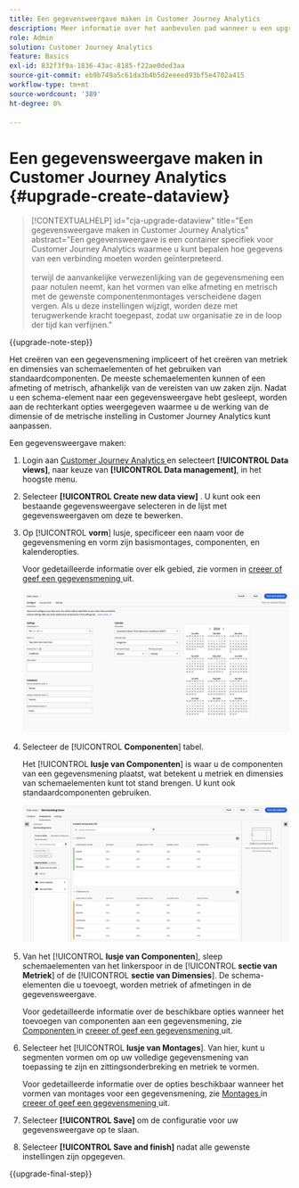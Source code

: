 ```yaml
---
title: Een gegevensweergave maken in Customer Journey Analytics
description: Meer informatie over het aanbevolen pad wanneer u een upgrade uitvoert van Adobe Analytics naar Customer Journey Analytics
role: Admin
solution: Customer Journey Analytics
feature: Basics
exl-id: 832f3f9a-1836-43ac-8185-f22ae0ded3aa
source-git-commit: eb9b749a5c61da3b4b5d2eeeed93bf5e4702a415
workflow-type: tm+mt
source-wordcount: '389'
ht-degree: 0%

---
```


# Een gegevensweergave maken in Customer Journey Analytics {#upgrade-create-dataview}

<!-- markdownlint-disable MD034 -->

>[!CONTEXTUALHELP]
>id="cja-upgrade-dataview"
>title="Een gegevensweergave maken in Customer Journey Analytics"
>abstract="Een gegevensweergave is een container specifiek voor Customer Journey Analytics waarmee u kunt bepalen hoe gegevens van een verbinding moeten worden geïnterpreteerd.<br><br> terwijl de aanvankelijke verwezenlijking van de gegevensmening een paar notulen neemt, kan het vormen van elke afmeting en metrisch met de gewenste componentenmontages verscheidene dagen vergen. Als u deze instellingen wijzigt, worden deze met terugwerkende kracht toegepast, zodat uw organisatie ze in de loop der tijd kan verfijnen."

<!-- markdownlint-enable MD034 -->

{{upgrade-note-step}}

<!-- Should we single source this instead of duplicate it? The following steps were copied from: /help/data-views/create-dataview.md -->

Het creëren van een gegevensmening impliceert of het creëren van metriek en dimensies van schemaelementen of het gebruiken van standaardcomponenten. De meeste schemaelementen kunnen of een afmeting of metrisch, afhankelijk van de vereisten van uw zaken zijn. Nadat u een schema-element naar een gegevensweergave hebt gesleept, worden aan de rechterkant opties weergegeven waarmee u de werking van de dimensie of de metrische instelling in Customer Journey Analytics kunt aanpassen.

Een gegevensweergave maken:

1. Login aan [ Customer Journey Analytics ](https://analytics.adobe.com) en selecteert **[!UICONTROL Data views]**, naar keuze van **[!UICONTROL Data management]**, in het hoogste menu.

1. Selecteer **[!UICONTROL Create new data view]** . U kunt ook een bestaande gegevensweergave selecteren in de lijst met gegevensweergaven om deze te bewerken.

1. Op [!UICONTROL **vorm**] lusje, specificeer een naam voor de gegevensmening en vorm zijn basismontages, componenten, en kalenderopties.

   Voor gedetailleerde informatie over elk gebied, zie [ ](/help/data-views/create-dataview.md#configure) vormen in [ creeer of geef een gegevensmening ](/help/data-views/create-dataview.md) uit.

   ![ vorm gegevensmening ](assets/dataview-configure.png)

1. Selecteer de [!UICONTROL **Componenten**] tabel.

   Het [!UICONTROL **lusje van Componenten**] is waar u de componenten van een gegevensmening plaatst, wat betekent u metriek en dimensies van schemaelementen kunt tot stand brengen. U kunt ook standaardcomponenten gebruiken.

   ![ Componenten tabel ](assets/dataview-components.png)

1. Van het [!UICONTROL **lusje van Componenten**], sleep schemaelementen van het linkerspoor in de [!UICONTROL **sectie van Metriek**] of de [!UICONTROL **sectie van Dimensies**]. De schema-elementen die u toevoegt, worden metriek of afmetingen in de gegevensweergave.

   Voor gedetailleerde informatie over de beschikbare opties wanneer het toevoegen van componenten aan een gegevensmening, zie [ Componenten ](/help/data-views/create-dataview.md#components) in [ creeer of geef een gegevensmening ](/help/data-views/create-dataview.md) uit.

1. Selecteer het [!UICONTROL **lusje van Montages**]. Van hier, kunt u segmenten vormen om op uw volledige gegevensmening van toepassing te zijn en zittingsonderbreking en metriek te vormen.

   Voor gedetailleerde informatie over de opties beschikbaar wanneer het vormen van montages voor een gegevensmening, zie [ Montages ](/help/data-views/create-dataview.md#settings) in [ creeer of geef een gegevensmening ](/help/data-views/create-dataview.md) uit.

1. Selecteer **[!UICONTROL Save]** om de configuratie voor uw gegevensweergave op te slaan.

1. Selecteer **[!UICONTROL Save and finish]** nadat alle gewenste instellingen zijn opgegeven.

{{upgrade-final-step}}
